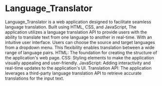 # Language_Translator
Language_Translator is a web application designed to facilitate seamless language translation. Built using HTML, CSS, and JavaScript, 
The application utilizes a language translation API to provide users with the ability to translate text from one language to another in 
real-time. With an intuitive user interface.
Users can choose the source and target languages from a dropdown menu. This flexibility enables translation between a wide range of 
language pairs.
HTML: The foundation for creating the structure of the application's web page.
CSS: Styling elements to make the application visually appealing and user-friendly.
JavaScript: Adding interactivity and real-time updates to the application's UI.
Translation API: The application leverages a third-party language translation API to retrieve accurate translations for the input text.
